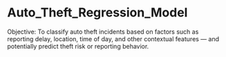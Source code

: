 # Auto_Theft_Regression_Model
Objective: To classify auto theft incidents based on factors such as reporting delay, location, time of day, and other contextual features — and potentially predict theft risk or reporting behavior.

